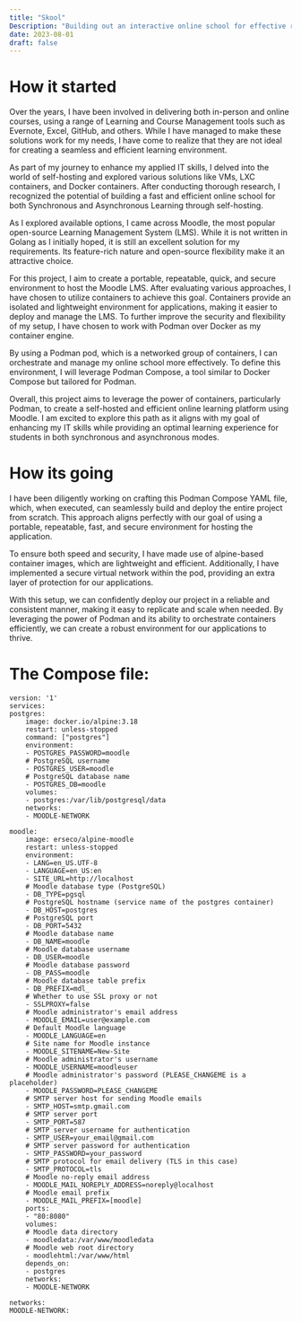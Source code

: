 ```yaml
---
title: "Skool"
Description: "Building out an interactive online school for effective remote training"
date: 2023-08-01
draft: false
---
```


# How it started

Over the years, I have been involved in delivering both in-person and online courses, using a range of Learning and Course Management tools such as Evernote, Excel, GitHub, and others. While I have managed to make these solutions work for my needs, I have come to realize that they are not ideal for creating a seamless and efficient learning environment.

As part of my journey to enhance my applied IT skills, I delved into the world of self-hosting and explored various solutions like VMs, LXC containers, and Docker containers. After conducting thorough research, I recognized the potential of building a fast and efficient online school for both Synchronous and Asynchronous Learning through self-hosting.

As I explored available options, I came across Moodle, the most popular open-source Learning Management System (LMS). While it is not written in Golang as I initially hoped, it is still an excellent solution for my requirements. Its feature-rich nature and open-source flexibility make it an attractive choice.

For this project, I aim to create a portable, repeatable, quick, and secure environment to host the Moodle LMS. After evaluating various approaches, I have chosen to utilize containers to achieve this goal. Containers provide an isolated and lightweight environment for applications, making it easier to deploy and manage the LMS. To further improve the security and flexibility of my setup, I have chosen to work with Podman over Docker as my container engine.

By using a Podman pod, which is a networked group of containers, I can orchestrate and manage my online school more effectively. To define this environment, I will leverage Podman Compose, a tool similar to Docker Compose but tailored for Podman.

Overall, this project aims to leverage the power of containers, particularly Podman, to create a self-hosted and efficient online learning platform using Moodle. I am excited to explore this path as it aligns with my goal of enhancing my IT skills while providing an optimal learning experience for students in both synchronous and asynchronous modes.

# How its going

I have been diligently working on crafting this Podman Compose YAML file, which, when executed, can seamlessly build and deploy the entire project from scratch. This approach aligns perfectly with our goal of using a portable, repeatable, fast, and secure environment for hosting the application.

To ensure both speed and security, I have made use of alpine-based container images, which are lightweight and efficient. Additionally, I have implemented a secure virtual network within the pod, providing an extra layer of protection for our applications.

With this setup, we can confidently deploy our project in a reliable and consistent manner, making it easy to replicate and scale when needed. By leveraging the power of Podman and its ability to orchestrate containers efficiently, we can create a robust environment for our applications to thrive.

# The Compose file:

    version: '1'
    services:
    postgres:
        image: docker.io/alpine:3.18
        restart: unless-stopped
        command: ["postgres"]
        environment:
        - POSTGRES_PASSWORD=moodle
        # PostgreSQL username
        - POSTGRES_USER=moodle
        # PostgreSQL database name
        - POSTGRES_DB=moodle
        volumes:
        - postgres:/var/lib/postgresql/data
        networks:
        - MOODLE-NETWORK

    moodle:
        image: erseco/alpine-moodle
        restart: unless-stopped
        environment:
        - LANG=en_US.UTF-8
        - LANGUAGE=en_US:en
        - SITE_URL=http://localhost
        # Moodle database type (PostgreSQL)
        - DB_TYPE=pgsql
        # PostgreSQL hostname (service name of the postgres container)
        - DB_HOST=postgres
        # PostgreSQL port
        - DB_PORT=5432
        # Moodle database name
        - DB_NAME=moodle
        # Moodle database username
        - DB_USER=moodle
        # Moodle database password
        - DB_PASS=moodle
        # Moodle database table prefix
        - DB_PREFIX=mdl_
        # Whether to use SSL proxy or not
        - SSLPROXY=false
        # Moodle administrator's email address
        - MOODLE_EMAIL=user@example.com
        # Default Moodle language
        - MOODLE_LANGUAGE=en
        # Site name for Moodle instance
        - MOODLE_SITENAME=New-Site
        # Moodle administrator's username
        - MOODLE_USERNAME=moodleuser
        # Moodle administrator's password (PLEASE_CHANGEME is a placeholder)
        - MOODLE_PASSWORD=PLEASE_CHANGEME
        # SMTP server host for sending Moodle emails
        - SMTP_HOST=smtp.gmail.com
        # SMTP server port
        - SMTP_PORT=587
        # SMTP server username for authentication
        - SMTP_USER=your_email@gmail.com
        # SMTP server password for authentication
        - SMTP_PASSWORD=your_password
        # SMTP protocol for email delivery (TLS in this case)
        - SMTP_PROTOCOL=tls
        # Moodle no-reply email address
        - MOODLE_MAIL_NOREPLY_ADDRESS=noreply@localhost
        # Moodle email prefix
        - MOODLE_MAIL_PREFIX=[moodle]
        ports:
        - "80:8080"
        volumes:
        # Moodle data directory
        - moodledata:/var/www/moodledata
        # Moodle web root directory
        - moodlehtml:/var/www/html
        depends_on:
        - postgres
        networks:
        - MOODLE-NETWORK

    networks:
    MOODLE-NETWORK:




